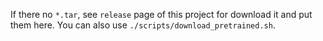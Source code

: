 If there no `*.tar`, see `release` page of this project for download it and put them here. 
You can also use `./scripts/download_pretrained.sh`.